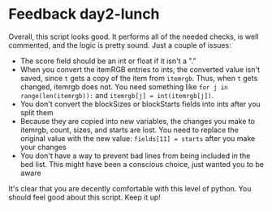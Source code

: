 # Feedback day2-lunch

Overall, this script looks good. It performs all of the needed checks, is well commented, and the logic is pretty sound. Just a couple of issues:

- The score field should be an int or float if it isn't a "."
- When you convert the itemRGB entries to ints, the converted value isn't saved, since `t` gets a copy of the item from `itemrgb`. Thus, when `t` gets changed, itemrgb does not. You need something like `for j in range(len(itemrgb)):` and `itemrgb[j] = int(itemrgb[j])`.
- You don't convert the blockSizes or blockStarts fields into ints after you split them
- Because they are copied into new variables, the changes you make to itemrgb, count, sizes, and starts are lost. You need to replace the original value with the new value: `fields[11] = starts` after you make your changes
- You don't have a way to prevent bad lines from being included in the bed list. This might have been a conscious choice, just wanted you to be aware

It's clear that you are decently comfortable with this level of python. You should feel good about this script. Keep it up!
